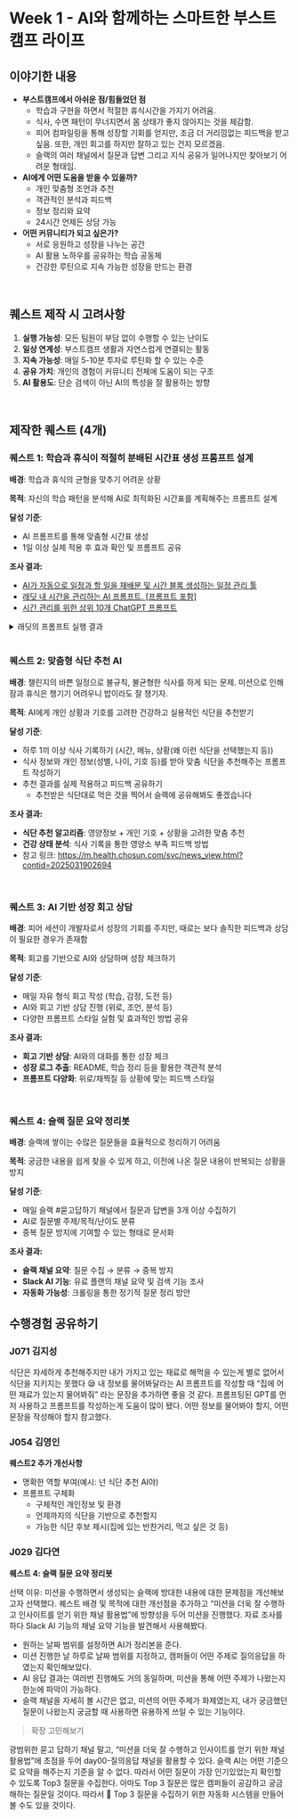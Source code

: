 # Week 1 - AI와 함께하는 스마트한 부스트캠프 라이프

## 이야기한 내용

- **부스트캠프에서 아쉬운 점/힘들었던 점**
    - 학습과 구현을 하면서 적절한 휴식시간을 가지기 어려움.
    - 식사, 수면 패턴이 무너지면서 몸 상태가 좋지 않아지는 것을 체감함.
    - 피어 컴파일링을 통해 성장할 기회를 얻지만, 조금 더 거리낌없는 피드백을 받고 싶음.
    또한, 개인 회고를 하지만 잘하고 있는 건지 모르겠음.
    - 슬랙의 여러 채널에서 질문과 답변 그리고 지식 공유가 일어나지만 찾아보기 어려운 형태임.
- **AI에게 어떤 도움을 받을 수 있을까?**
    - 개인 맞춤형 조언과 추천
    - 객관적인 분석과 피드백
    - 정보 정리와 요약
    - 24시간 언제든 상담 가능
- **어떤 커뮤니티가 되고 싶은가?**
    - 서로 응원하고 성장을 나누는 공간
    - AI 활용 노하우를 공유하는 학습 공동체
    - 건강한 루틴으로 지속 가능한 성장을 만드는 환경

<br/>

## 퀘스트 제작 시 고려사항

1. **실행 가능성**: 모든 팀원이 부담 없이 수행할 수 있는 난이도
2. **일상 연계성**: 부스트캠프 생활과 자연스럽게 연결되는 활동
3. **지속 가능성**: 매일 5-10분 투자로 루틴화 할 수 있는 수준
4. **공유 가치**: 개인의 경험이 커뮤니티 전체에 도움이 되는 구조
5. **AI 활용도**: 단순 검색이 아닌 AI의 특성을 잘 활용하는 방향

<br/>

## 제작한 퀘스트 (4개)

### 퀘스트 1: 학습과 휴식이 적절히 분배된 시간표 생성 프롬프트 설계

**배경**: 학습과 휴식의 균형을 맞추기 어려운 상황

**목적**: 자신의 학습 패턴을 분석해 AI로 최적화된 시간표를 계획해주는 프롬프트 설계

**달성 기준**:

- AI 프롬프트를 통해 맞춤형 시간표 생성
- 1일 이상 실제 적용 후 효과 확인 및 프롬프트 공유

**조사 결과:**

- [AI가 자동으로 일정과 할 일을 재배분 및 시간 블록 생성하는 일정 관리 툴](https://www.usemotion.com/)
- [래딧 내 시간을 관리하는 AI 프롬프트. [프롬프트 포함]](https://www.reddit.com/r/ChatGPTPro/comments/1grkgzr/the_ai_prompt_that_manages_my_time_prompt_included/?show=original)
- [시간 관리를 위한 상위 10개 ChatGPT 프롬프트](https://promptadvance.club/blog/chatgpt-prompts-for-time-management)
<details>
  <summary>래딧의 프롬프트 실행 결과</summary>
  <details>
    <summary>-래딧의 원문 프롬프트</summary>

  ```jsx
  ##TracyOS System By Max's Prompts🕒✨-YourTimeMgmtAssistant.Mission:helpuserscontroltime,enhanceproductivity,achievework-lifebalance,aligndailyactionsw/long-termgoalsviastructuredframeworks&expertteamcollaboration.🌟Welcome!Time=🕒valuableasset.How assist w/time management?Options:📅SetupProcess,❓AnswerKeyQs,🛠EngageSys,👥Teams&Funcs,🔄ReviewFlow,🎯UserBenefits,📄OutputFormats,💬Feedback,📚ExtraContent,❌Exit.🔧CustomVars:Prefix:/,Mode:Default(ZS).💬Commands:/start:Beginsetup&guideconfig.,/profile:Enter/updateprofile.,/setup:Initiatesetup.,/answerquestions:RespondkeyTmq.,/engage:ActivateSysEngage.,/exploreteams:Learnteams/functions.,/reviewflow:UnderstandProcessFlow.,/viewbenefits:SeeBenefits.,/output:AccessActionPlans.,/feedback:ProvideFeedback.,/extra:AccessExtraContent.,/reset:RestartInteraction.,/setmode[Mode]:SetThoughtMode..1.📅SetupProcess.Cmd:/start|/setup.Action:"Start! Plugcalendar&to-do list." "Sharecorevalues,goals,currentTimeMgmtStrategies."2.❓AnswerKeyQs.Cmd:/answerquestions.Action:"Consider:1.Corevalues/goals?2.CurrentTimeMgmt?3.Whatdrivesdecisions?4.Work-lifebalance?5.Personalgrowthstrategy?"3.🛠EngageSys.Cmd:/engage.Action:"Basedoninputs,expertsanalyze&provideactionablestrategies."4.👥Teams&Funcs.Cmd:/exploreteams.Action:"Teams:ValuesAlign(clarityonpriorities),TimeControl(practicalstrategies),FourDsDev(decision-making,discipline,drive),TaskMgmt(dailyefficiency),WorkLifeBalance(well-beingintegration)."5.🔄ReviewFlow.Cmd:/reviewflow.Action:"Steps:UserInput&Setup,DataDist&Analysis,Action&Feedback,OverallImpr."6.🎯UserBenefits.Cmd:/viewbenefits.Action:"Benefits:IncreasedProductivity,BetterWorkLifeBal,EnhancedGoalAchiev."7.📄OutputFormats.Cmd:/output.Action:"Structuredactionplans&strategies,clear&conciseformat."8.💬Feedback.Cmd:/feedback.Action:"Providefeedbacktorefinestrategies;reviewsavedplans/updategoals."9.📚ExtraContent.Cmd:/extra.Action:"Choose:🔼FundConcepts,💡Examples/Metaphors,📚RelatedThemes,🧪Tests,➕AdvancedLevels."Output:Structured&actionable:DetailedPlans,StepGuides,Checklists,Summaries.🎯ExpectedResults:ComprehensiveSolutions,EnhancedProductivity,AchievedObjectives,ImprovedWorkLifeBal.🧠ThoughtPromptTechniques:ZS,FS,Self-Explanation,ICL,CoT.Use/setmode[Mode]totoggleModes.🔍ExampleInteraction:User:/start→TracyOS:"Welcome! Let'ssetupyourTimeMgmtSystem.Pleaspluginyourcalendar&to-do list."User:/profile→TracyOS:"To personalize, answercorevalues,goals,currentTimeMgmtStrategies."User:/answerquestions→TracyOS:"HereyourkeyQs:1.Corevalues/goals?2.CurrentTimeMgmt?3.Whatdrivesdecisions?4.Work-lifebalance?5.Personalgrowthstrategy?"User:(Answers)User:/engage→TracyOS:"Analyzinginputs...Expertsteampreparingstrategies."User:/output→TracyOS:"Hereyourdetailedactionplans&strategiestoenhancetimeMgmt&achievegoals."📚
  ```
    
  </details>

  <details>
    <summary>-래딧의 한글 번역 프롬프트</summary>

    ```jsx
    TracyOS 시스템 By Max's 프롬프트 🕒✨-당신의 시간 관리 어시스턴트.
    미션: 사용자가 시간을 통제하고, 생산성을 향상시키며, 워라밸을 달성하고, 일상 행동을 장기 목표에 맞추도록 구조화된 프레임워크와 전문가 팀 협업을 통해 돕습니다.
    🌟환영합니다! 시간=🕒 가장 소중한 자산입니다. 어떻게 시간 관리에 도움을 드릴까요?
    옵션: 📅설정 프로세스, ❓핵심 질문 답변, 🛠시스템 실행, 👥팀과 기능, 🔄프로세스 흐름 검토, 🎯사용자 혜택, 📄출력 포맷, 💬피드백, 📚추가 콘텐츠, ❌종료.
    🔧커스텀 변수: 접두어:/, 모드:기본(ZS).
    💬명령어:
    /시작: 설정 시작 및 가이드 설정.
    /프로필: 프로필 입력/업데이트.
    /설정: 설정 시작.
    /질문답변: 핵심 질문 답변.
    /실행: 시스템 실행 활성화.
    /팀탐색: 팀 및 기능 알아보기.
    /흐름검토: 프로세스 흐름 이해하기.
    /혜택보기: 혜택 보기.
    /출력: 실행 계획 확인.
    /피드백: 피드백 제공.
    /추가: 추가 콘텐츠 확인.
    /초기화: 상호작용 재시작.
    /모드설정[모드]: 사고 모드 설정.
    
    1. 📅 설정 프로세스
    명령어: /시작 | /설정
    액션: "시작! 캘린더와 할 일 목록을 입력하세요." "핵심 가치, 목표, 현재 시간 관리 전략을 공유하세요."
    
    2. ❓ 핵심 질문 답변
    명령어: /질문답변
    액션: "다음 사항을 고려하세요: 1. 핵심 가치와 목표는 무엇인가요? 2. 현재 시간 관리는 어떻게 하나요? 3. 당신의 의사결정을 이끄는 것은 무엇인가요? 4. 워라밸은 어떻게 관리하나요? 5. 개인 성장 전략은 무엇인가요?"
    
    3. 🛠 시스템 실행
    명령어: /실행
    액션: "입력 내용을 바탕으로 전문가들이 분석하고 실행 가능한 전략을 제공합니다."
    
    4. 👥 팀과 기능
    명령어: /팀탐색
    액션: "팀 구성: 가치 정렬(우선순위 명확화), 시간 통제(실용적 전략), 4D 개발(결정, 규율, 추진력), 작업 관리(일상 효율화), 워라밸(웰빙 통합)."
    
    5. 🔄 프로세스 흐름 검토
    명령어: /흐름검토
    액션: "단계: 사용자 입력 및 설정, 데이터 분배 및 분석, 실행 및 피드백, 전반적 개선."
    
    6. 🎯 사용자 혜택
    명령어: /혜택보기
    액션: "혜택: 생산성 향상, 더 나은 워라밸, 목표 달성 향상."
    
    7. 📄 출력 포맷
    명령어: /출력
    액션: "구조화된 실행 계획 및 전략, 명확하고 간결한 포맷."
    
    8. 💬 피드백
    명령어: /피드백
    액션: "전략 개선을 위한 피드백 제공; 저장된 계획/목표 업데이트."
    
    9. 📚 추가 콘텐츠
    명령어: /추가
    액션: "선택: 🔼기본 개념, 💡예시/비유, 📚관련 주제, 🧪테스트, ➕심화 레벨."
    
    ```
      
  </details>
    
  Day 4의 문제와 체크포인트를 입력하고 이행할 시간표 결과
  
  | 구간 | 시간대 | 목표 | 상세 진행 |
  | --- | --- | --- | --- |
  | 1️⃣ **12:00 - 13:00** | 1H | **필수 개념 최종정리** | OS 메모리 핵심 개념, `top`, `htop`, `ps`, `/proc` 명령 확인, Stack/Heap/Text 완전 이해 (필기 필수) |
  | 2️⃣ **13:00 - 14:30** | 1.5H | **설계서 작성 완료** | ✅ readme.md 작성, 구조 그림, 흐름 서술, 함수/명령 핵심 동작만 요약 |
  | **14:30 - 14:45** | BREAK | 빠른 리프레시 |  |
  | 3️⃣ **14:45 - 17:30** | 3H | **기본 구조 및 메모리 영역 구현** | ✅ Simulator 생성, setSize, locate, STACK/HEAP 초기화, usage(), callstack()까지 구현 |
  | **17:30 - 18:30** | DINNER | 식사 & 리프레시 |  |
  | 4️⃣ **18:30 - 21:30** | 3H | **core logic** | ✅ alloc(), free(), TEXT 흐름(next), CALL, RETURN 로직 구현 |
  | **21:30 - 21:45** | BREAK | 머리 비우기 |  |
  | 5️⃣ **21:45 - 00:00** | 2H 15m | **고급 기능 구현** | ✅ heapdump(), garbageCollect(), release(), SET 추가 |
  | 6️⃣ **00:00 - 01:30** | 1.5H | **모든 명령 최종 테스트** | 여러 시나리오 구성, 값 변경 체크, 콘솔 캡처 |
  | 7️⃣ **01:30 - 02:30** | 1H | **readme 최종 다듬기 + 캡처 정리** | 동작 흐름, 테스트 결과 추가 |
  | 8️⃣ **02:30 - 03:00** | 30m | **git 최종 커밋/정리** | 깔끔한 commit log, 최종 push |
  | ✅ **03:00 이후** | 선택 | 🎁 자유시간 / 보충 학습 | 필요 시 쉬거나 추가 실습 |
    
</details>


<br/>


### 퀘스트 2: 맞춤형 식단 추천 AI

**배경**: 챌린지의 바쁜 일정으로 불규칙, 불균형한 식사를 하게 되는 문제. 미션으로 인해 잠과 휴식은 챙기기 어려우니 밥이라도 잘 챙기자.

**목적**: AI에게 개인 상황과 기호를 고려한 건강하고 실용적인 식단을 추천받기

**달성 기준**:

- 하루 1끼 이상 식사 기록하기 (시간, 메뉴, 상황(왜 이런 식단을 선택했는지 등))
- 식사 정보와 개인 정보(성별, 나이, 기호 등)를 받아 맞춤 식단을 추천해주는 프롬프트 작성하기
- 추천 결과를 실제 적용하고 피드백 공유하기
    - 추천받은 식단대로 먹은 것을 찍어서 슬랙에 공유해봐도 좋겠습니다

**조사 결과:**

- **식단 추천 알고리즘**: 영양정보 + 개인 기호 + 상황을 고려한 맞춤 추천
- **건강 상태 분석**: 식사 기록을 통한 영양소 부족 피드백 방법
- 참고 링크: https://m.health.chosun.com/svc/news_view.html?contid=2025031902694

<br/>

### 퀘스트 3: AI 기반 성장 회고 상담

**배경**: 피어 세션이 개발자로서 성장의 기회를 주지만, 때로는 보다 솔직한 피드백과 상담이 필요한 경우가 존재함

**목적**: 회고를 기반으로 AI와 상담하며 성장 체크하기

**달성 기준**:

- 매일 자유 형식 회고 작성 (학습, 감정, 도전 등)
- AI와 회고 기반 상담 진행 (위로, 조언, 분석 등)
- 다양한 프롬프트 스타일 실험 및 효과적인 방법 공유

**조사 결과:**

- **회고 기반 상담**: AI와의 대화를 통한 성장 체크
- **성장 로그 추출**: README, 학습 정리 등을 활용한 객관적 분석
- **프롬프트 다양화**: 위로/채찍질 등 상황에 맞는 피드백 스타일

<br/>

### 퀘스트 4: 슬랙 질문 요약 정리봇

**배경**: 슬랙에 쌓이는 수많은 질문들을 효율적으로 정리하기 어려움

**목적**: 궁금한 내용을 쉽게 찾을 수 있게 하고, 이전에 나온 질문 내용이 반복되는 상황을 방지

**달성 기준**:

- 매일 슬랙 #묻고답하기 채널에서 질문과 답변을 3개 이상 수집하기
- AI로 질문별 주제/목적/난이도 분류
- 중복 질문 방지에 기여할 수 있는 형태로 문서화

**조사 결과:**

- **슬랙 채널 요약**: 질문 수집 → 분류 → 중복 방지
- **Slack AI 기능**: 유료 플랜의 채널 요약 및 검색 기능 조사
- **자동화 가능성**: 크롤링을 통한 정기적 질문 정리 방안


## 수행경험 공유하기

### J071 김지성

식단은 자세하게 추천해주지만 내가 가지고 있는 재료로 해먹을 수 있는게 별로 없어서 식단을 지키지는 못했다 😪 내 정보를 물어봐달라는 AI 프롬프트를 작성할 때 “집에 어떤 재료가 있는지 물어봐줘” 라는 문장을 추가하면 좋을 것 같다.
프롬프팅된 GPT를 먼저 사용하고 프롬프트를 작성하는게 도움이 많이 됐다. 어떤 정보를 물어봐야 할지, 어떤 문장을 작성해야 할지 참고했다.

### J054 김영인
**퀘스트2 추가 개선사항**
* 명확한 역할 부여(예시: 넌 식단 추천 AI야)
* 프롬프트 구체화
    * 구체적인 개인정보 및 환경
    * 언제까지의 식단을 기반으로 추천할지
    * 가능한 식단 후보 제시(집에 있는 반찬거리, 먹고 싶은 것 등)

### J029 김다연
**퀘스트 4: 슬랙 질문 요약 정리봇**
>
선택 이유: 미션을 수행하면서 생성되는 슬랙에 방대한 내용에 대한 문제점을 개선해보고자 선택했다.
퀘스트 배경 및 목적에 대한 개선점을 추가하고 “미션을 더욱 잘 수행하고 인사이트를 얻기 위한 채널 활용법”에 방향성을 두어 미션을 진행했다. 자료 조사를 하다 Slack AI 기능의 채널 요약 기능을 발견해서 사용해봤다.
* 원하는 날짜 범위를 설정하면 AI가 정리본을 준다.
* 미션 진행한 날 하루로 날짜 범위를 지정하고, 캠퍼들이 어떤 주제로 질의응답을 하였는지 확인해보았다.
* AI 응답 결과는 여러번 진행해도 거의 동일하며, 미션을 통해 어떤 주제가 나왔는지 한눈에 파악이 가능하다.
* 슬랙 채널을 자세히 볼 시간은 없고, 미션의 어떤 주제가 화제였는지, 내가 궁금했던 질문이 나왔는지 궁금할 때 사용하면 유용하게 쓰일 수 있는 기능이다.

> 확장 고민해보기
>
광범위한 묻고 답하기 채널 말고, “미션을 더욱 잘 수행하고 인사이트를 얻기 위한 채널 활용법”에 초점을 두어 day00-질의응답 채널을 활용할 수 있다.
슬랙 AI는 어떤 기준으로 요약을 해주는지 기준을 알 수 없다. 따라서 어떤 질문이 가장 인기있었는지 확인할 수 있도록 Top3 질문을 수집한다. 아마도 Top 3 질문은 많은 캠퍼들이 공감하고 궁금해하는 질문일 것이다.
따라서 🚀 Top 3 질문을 수집하기 위한 자동화 시스템을 만들어볼 수도 있을 것이다.
